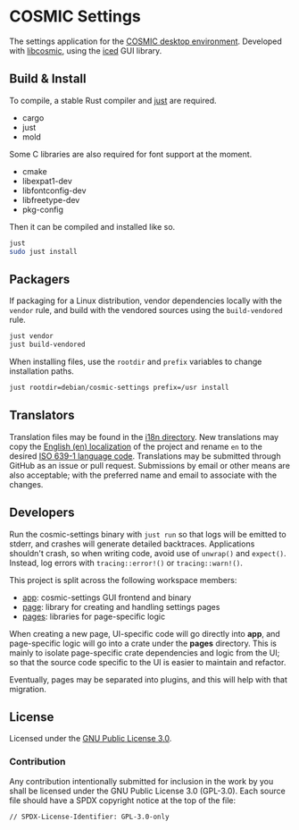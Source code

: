 # COSMIC Settings

The settings application for the [COSMIC desktop environment](https://github.com/pop-os/cosmic-epoch). Developed with [libcosmic](https://github.com/pop-os/libcosmic), using the [iced](https://iced.rs/) GUI library.

## Build & Install

To compile, a stable Rust compiler and [just](https://github.com/casey/just) are required.

- cargo
- just
- mold

Some C libraries are also required for font support at the moment.

- cmake
- libexpat1-dev
- libfontconfig-dev
- libfreetype-dev
- pkg-config

Then it can be compiled and installed like so.

```sh
just
sudo just install
```

## Packagers

If packaging for a Linux distribution, vendor dependencies locally with the `vendor` rule, and build with the vendored sources using the `build-vendored` rule.

```sh
just vendor
just build-vendored
```

When installing files, use the `rootdir` and `prefix` variables to change installation paths.

```sh
just rootdir=debian/cosmic-settings prefix=/usr install
```

## Translators

Translation files may be found in the [i18n directory](./i18n). New translations may copy the [English (en) localization](./i18n/en) of the project and rename `en` to the desired [ISO 639-1 language code](https://en.wikipedia.org/wiki/List_of_ISO_639-1_codes). Translations may be submitted through GitHub as an issue or pull request. Submissions by email or other means are also acceptable; with the preferred name and email to associate with the changes.

## Developers

Run the cosmic-settings binary with `just run` so that logs will be emitted to stderr, and crashes will generate detailed backtraces. Applications shouldn't crash, so when writing code, avoid use of `unwrap()` and `expect()`. Instead, log errors with `tracing::error!()` or `tracing::warn!()`.

This project is split across the following workspace members:

- [app](./app/): cosmic-settings GUI frontend and binary
- [page](./page/): library for creating and handling settings pages
- [pages](./pages/): libraries for page-specific logic

When creating a new page, UI-specific code will go directly into **app**, and page-specific logic will go into a crate under the **pages** directory. This is mainly to isolate page-specific crate dependencies and logic from the UI; so that the source code specific to the UI is easier to maintain and refactor.

Eventually, pages may be separated into plugins, and this will help with that migration.

## License

Licensed under the [GNU Public License 3.0](https://choosealicense.com/licenses/gpl-3.0).

### Contribution

Any contribution intentionally submitted for inclusion in the work by you shall be licensed under the GNU Public License 3.0 (GPL-3.0). Each source file should have a SPDX copyright notice at the top of the file:

```
// SPDX-License-Identifier: GPL-3.0-only
```
